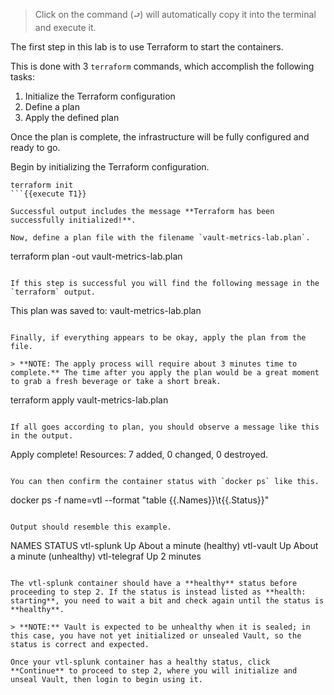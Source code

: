 > Click on the command (`⮐`) will automatically copy it into the terminal and execute it.

The first step in this lab is to use Terraform to start the containers.

This is done with 3 `terraform` commands, which accomplish the following tasks:

1. Initialize the Terraform configuration
2. Define a plan
3. Apply the defined plan

Once the plan is complete, the infrastructure will be fully configured and ready to go.

Begin by initializing the Terraform configuration.

```
terraform init
```{{execute T1}}

Successful output includes the message **Terraform has been successfully initialized!**.

Now, define a plan file with the filename `vault-metrics-lab.plan`.

```
terraform plan -out vault-metrics-lab.plan
```{{execute T1}}

If this step is successful you will find the following message in the `terraform` output.

```
This plan was saved to: vault-metrics-lab.plan
```

Finally, if everything appears to be okay, apply the plan from the file.

> **NOTE: The apply process will require about 3 minutes time to complete.** The time after you apply the plan would be a great moment to grab a fresh beverage or take a short break.

```
terraform apply vault-metrics-lab.plan
```{{execute T1}}

If all goes according to plan, you should observe a message like this in the output.

```
Apply complete! Resources: 7 added, 0 changed, 0 destroyed.
```

You can then confirm the container status with `docker ps` like this.

```
docker ps -f name=vtl --format "table {{.Names}}\t{{.Status}}"
```{{execute T1}}

Output should resemble this example.

```
NAMES               STATUS
vtl-splunk          Up About a minute (healthy)
vtl-vault           Up About a minute (unhealthy)
vtl-telegraf        Up 2 minutes
```

The vtl-splunk container should have a **healthy** status before proceeding to step 2. If the status is instead listed as **health: starting**, you need to wait a bit and check again until the status is **healthy**.

> **NOTE:** Vault is expected to be unhealthy when it is sealed; in this case, you have not yet initialized or unsealed Vault, so the status is correct and expected.

Once your vtl-splunk container has a healthy status, click **Continue** to proceed to step 2, where you will initialize and unseal Vault, then login to begin using it.
